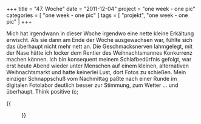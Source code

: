 +++
title = "47. Woche"
date = "2011-12-04"
project = "one week - one pic"
categories = [ "one week - one pic" ]
tags = [ "projekt", "one week - one pic" ]
+++

Mich hat irgendwann in dieser Woche irgendwo eine nette kleine Erkältung erwischt. Als sie dann am Ende der Woche ausgewachsen war, fühlte sich das überhaupt nicht mehr nett an. Die Geschmacksnerven lahmgelegt, mit der Nase hätte ich locker dem Rentier des Weihnachtsmannes Konkurrenz machen können. Ich bin konsequent meinem Schlafbedürfnis gefolgt, war erst heute Abend wieder unter Menschen auf einem kleinen, alternativen Weihnachtsmarkt und hatte keinerlei Lust, dort Fotos zu schießen. Mein einziger Schnappschuß vom Nachmittag paßte nach einer Runde im digitalen Fotolabor deutlich besser zur Stimmung, zum Wetter ... und überhaupt. Think positive (c;

{{<figure src="/images/1week1pic/20111204-1439-002.jpg" title="Ohne Worte ...">}}
